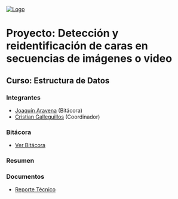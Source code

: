 [![Logo](https://github.com/jbekios/UCN-EDATOS-2021/blob/main/docs/images/60x60-ucn-negro.png "Logo")](https://github.com/jbekios/UCN-EDATOS-2021/blob/main/docs/images/60x60-ucn-negro.png "Logo")
# Proyecto: Detección y reidentificación de caras en secuencias de imágenes o video
## Curso: Estructura de Datos
### Integrantes
- [Joaquín Aravena](https://github.com/JoaquinAO "Joaquín Aravena") (Bitácora)
- [Cristian Galleguillos](https://github.com/Shpm21 "Cristian Galleguillos") (Coordinador)
### Bitácora
- [Ver Bitácora](https://github.com/Shpm21/ED21-02-Aravena-Galleguillos/blob/main/docs/BITACORA.md "Ver Bitácora")
### Resumen

### Documentos
- [Reporte Técnico](https://github.com/Shpm21/ED21-02-Aravena-Galleguillos/blob/main/docs/README.md "Reporte Técnico")